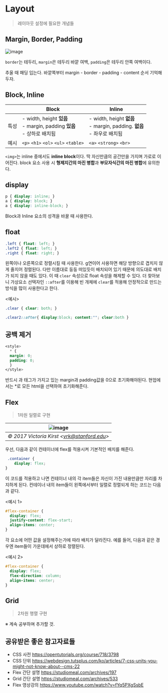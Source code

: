 # Layout
> 레이아웃 설정에 필요한 개념들

## Margin, Border, Padding
![image](https://user-images.githubusercontent.com/49031232/161989788-ef6cffc9-14a0-4c95-a47d-840357e29f7a.png)

`border`는 테두리, `margin`은 테두리 바깥 여백, `padding`은 테두리 안쪽 여백이다.

추울 때 패딩 입는다. 바깥쪽부터 margin - border - padding - content 순서 기억해두자.


## Block, Inline
| |Block|Inline|
| :---: | --- | --- |
|특성| - width, height **있음** </br> - margin, padding **있음** </br> - 상하로 배치됨| - width, height **없음** </br> - margin, padding. **없음** </br> - 좌우로 배치됨|
|예시|  `<p>` `<h1>` `<ol>` `<ul>` `<table>`|`<a>` `<strong>` `<br>`|

`<img>`는 inline 중에서도 **inline block**이다. 딱 자신만큼의 공간만을 가지며 가로로 이어진다. 
block 요소 사용 시 **형제지간의 마진 병합**과 **부모자식간의 마진 병합**에 유의한다.

## display
```css
p { display: inline; }
a { display: block; }
a { display: inline-block; }
```

Block과 Inline 요소의 성격을 바꿀 때 사용한다.

## float
```css
.left { float: left; }
.left2 { float: left; }
.right { float: right; }
```
왼쪽이나 오른쪽으로 정렬시킬 때 사용한다. g연이어 사용하면 해당 방향으로 겹치지 않게 줄지어 정렬된다. 다만 이름대로 둥둥 떠있듯이 배치되어 있기 때문에 의도대로 배치가 되지 않을 때도 있다. 이 때 `clear` 속성으로 float 속성을 해제할 수 있다. 더 찾아보니 가상요소 선택자인 `::after`를 이용해 빈 개체에 `clear`를 적용해 안정적으로 만드는 방식을 많이 사용한다고 한다.

<예시>
```css
.clear { clear: both; }
```
```css
.clear2::after{ display:block; content:""; clear:both }
```

## 공백 제거
```css
<style>
  * {
  margin: 0;
  padding: 0;
  }
</style>
```
반드시 <html>과 <body>태그가 가지고 있는 margin과 padding값을 0으로 초기화해야된다. 현업에서는 *로 모든 html을 선택하여 초기화해준다.

## Flex
> 1차원 일렬로 구현

|![image](https://user-images.githubusercontent.com/49031232/161988608-90e59739-9777-40e5-884a-219ed8f6ac1d.png)|
|:--:| 
|*© 2017 Victoria Kirst \<vrk@stanford.edu>*|

우선, 다음과 같이 컨테이너에 flex를 적용시켜 기본적인 배치를 해준다. 
```css
 .container {
	display: flex;
}
``` 
이 코드를 적용하고 나면 컨테이너 내의 각 item들은 자신이 가진 내용만큼만 자리를 차지하게 된다. 컨테이너 내의 item들이 왼쪽에서부터 일렬로 정렬되게 하는 코드는 다음과 같다.

<예시 1>
```css
#flex-container {
  display: flex;
  justify-content: flex-start;
  align-items: center;
}
```
각 요소에 어떤 값을 설정해주는가에 따라 배치가 달라진다. 예를 들어, 다음과 같은 경우엔 item들이 가운데에서 상하로 정렬된다.

<예시 2>
```css
#flex-container {
  display: flex;
  flex-direction: column;
  align-items: center;
}
```
	
## Grid
> 2차원 행렬 구현

※ 계속 공부하며 추가할 것.

## 공유받은 좋은 참고자료들
- CSS 사전 https://opentutorials.org/course/718/3798
- CSS 단위 https://webdesign.tutsplus.com/ko/articles/7-css-units-you-might-not-know-about--cms-22
- Flex 간단 설명 https://studiomeal.com/archives/197
- Grid 간단 설명 https://studiomeal.com/archives/533
- Flex 영상강의 https://www.youtube.com/watch?v=fYq5PXgSsbE
